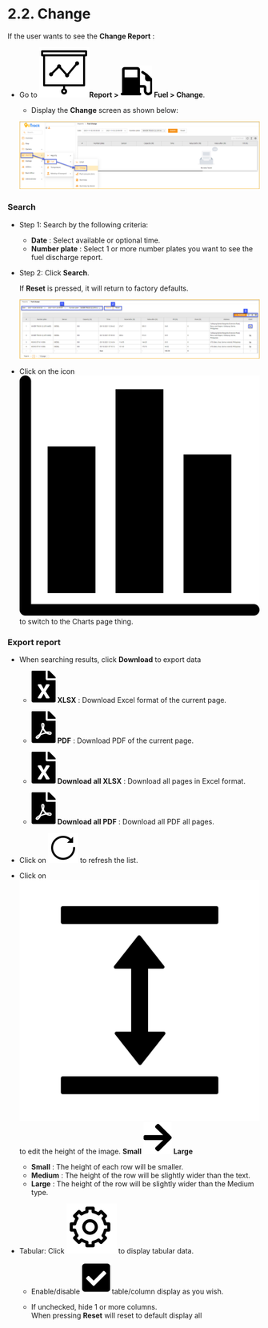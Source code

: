 # 2.2. Change

If the user wants to see the **Change Report** :

* Go to **<span class="icon-left svg-filter-tick">![Ok](/docs/assets/images/web-interface/icon/SVG/dynamic.svg )Report > <span class= "icon-left svg-filter-tick">![Ok](/docs/assets/images/web-interface/icon/SVG/gas-station.svg) Fuel > Change**.
  
  * Display the **Change** screen as shown below:

  <span style="display:block;text-align:left">![Interface Web](/docs/assets/images/web-english/reports/changes.png)

### Search

- Step 1: Search by the following criteria:

    * **Date** : Select available or optional time.
    * **Number plate** : Select 1 or more number plates you want to see the fuel discharge report.

- Step 2: Click **Search**.
 
    If **Reset** is pressed, it will return to factory defaults.

    <span style="display:block;text-align:left">![Interface Web](/docs/assets/images/web-english/reports/changes-search.png)

- Click on the icon <span class="icon-left svg-filter-circleden">![Ok](/docs/assets/images/web-interface/icon/SVG/bar-chart.svg) to switch to the Charts page thing.

### Export report

* When searching results, click **Download** to export data

  - <span class="icon-left svg-filter-circlegreen2">![Ok](/docs/assets/images/web-interface/icon/SVG/file-excel1.svg) **XLSX** : Download Excel format of the current page.

  - <span class="icon-left svg-filter-circlered">![Ok](/docs/assets/images/web-interface/icon/SVG/file-pdf1.svg) **PDF** : Download PDF of the current page.

  - <span class="icon-left svg-filter-circlegreen2">![Ok](/docs/assets/images/web-interface/icon/SVG/file-excel1.svg) **Download all XLSX** : Download all pages in Excel format.
  
  - <span class="icon-left svg-filter-circlered">![Ok](/docs/assets/images/web-interface/icon/SVG/file-pdf1.svg) **Download all PDF** : Download all PDF all pages.

- Click on <span class="icon-left svg-filter-info">![Ok](/docs/assets/images/web-interface/icon/SVG/icons8-reset.svg) to refresh the list.
      
- Click on <span class="icon-left svg-filter-info">![Ok](/docs/assets/images/web-interface/icon/SVG/column-height.svg) to edit the height of the image. **Small** <span class="icon-left svg-filter-serch">![Ok](/docs/assets/images/web-interface/icon/SVG/arrow-right.svg) **Large**

  - **Small** : The height of each row will be smaller.
  - **Medium** : The height of the row will be slightly wider than the text.
  - **Large** : The height of the row will be slightly wider than the Medium type.
- Tabular: Click <span class="icon-left ">![Ok](/docs/assets/images/web-interface/icon/SVG/icons8-gear.svg) to display tabular data.

    - Enable/disable <span class="icon-left svg-filter-tick">![Ok](/docs/assets/images/web-interface/icon/SVG/check-square1.svg) table/column display as you wish.
    
    - If unchecked, hide 1 or more columns. <br>
    When pressing **Reset** will reset to default display all